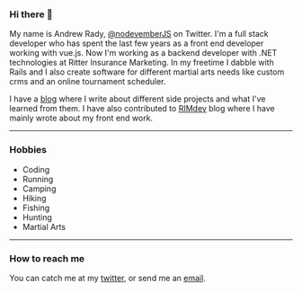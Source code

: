 ### Hi there 👋

My name is Andrew Rady, [@nodevemberJS](https://twitter.com/nodevemberJS) on Twitter. I'm a full stack developer who has spent the last few years as a front end developer working with vue.js. Now I'm working as a backend developer with .NET technologies at Ritter Insurance Marketing. In my freetime I dabble with Rails and I also create software for different martial arts needs like custom crms and an online tournament scheduler.

I have a [blog](https://andrewrady.github.io/) where I write about different side projects and what I've learned from them. I have also contributed to [RIMdev](https://rimdev.io/authors/andrew-rady/) blog where I have mainly wrote about my front end work.

<hr>

### Hobbies

- Coding 
- Running 
- Camping
- Hiking
- Fishing
- Hunting
- Martial Arts

<hr>

### How to reach me
You can catch me at my [twitter](https://twitter.com/nodevemberJS), or send me an [email](andrew.arsoftware@gmail.com).
<!--
**andrewrady/andrewrady** is a ✨ _special_ ✨ repository because its `README.md` (this file) appears on your GitHub profile.

Here are some ideas to get you started:

- 🔭 I’m currently working on ...
- 🌱 I’m currently learning ...
- 👯 I’m looking to collaborate on ...
- 🤔 I’m looking for help with ...
- 💬 Ask me about ...
- 📫 How to reach me: ...
- 😄 Pronouns: ...
- ⚡ Fun fact: ...
-->
